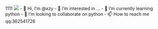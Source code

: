 
<head>
         <style type="text/css">
           body {
                  background-image: url('https://i.niupic.com/images/2021/11/06/9FO3.jpg');
                  background-repeat: no-repeat;
                  background-size: cover;
                }
          </style>
</head>
<body>
</body>
1111
<img src="file:///C:\Users\36254\Desktop\blog1\source\images\text.jpg" />
- 👋 Hi, I’m @xzy
- 👀 I’m interested in ...
- 🌱 I’m currently learning python
- 💞️ I’m looking to collaborate on python
- 📫 How to reach me qq:362541726


